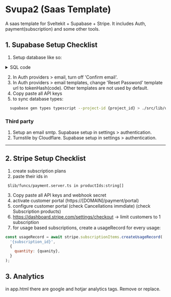 
# Svupa2 (Saas Template)

A saas template for Sveltekit + Supabase + Stripe. It includes Auth, payment(subscription) and some other tools.



## 1. Supabase Setup Checklist

1. Setup database like so:
<details>
  <summary>SQL code</summary>
  
    ```sql
    -- profiles table
  create table
  public.profiles (
    id uuid not null,
    created_at timestamp with time zone not null default now(),
    full_name text null,
    wallet bigint null,
    constraint profiles_pkey primary key (id),
    constraint profiles_id_fkey foreign key (id) references auth.users (id) on update cascade on delete cascade,
    constraint profiles_wallet_fkey foreign key (wallet) references wallets (id) on update cascade on delete cascade
  ) tablespace pg_default;

    -- wallets table
    create table
      public.wallets (
        id bigint generated by default as identity,
        created_at timestamp with time zone not null default now(),
        customer_id text null,
        subscription_id text null,
        constraint wallets_pkey primary key (id)
      ) tablespace pg_default;

    -- On user creation
    CREATE OR REPLACE FUNCTION on_user_create()
    RETURNS TRIGGER AS $$
    BEGIN
        INSERT INTO public.profiles (id, full_name) VALUES (new.id, new.raw_user_meta_data ->> 'full_name');

        RETURN NEW;
    END;
    $$ LANGUAGE plpgsql SECURITY DEFINER;
    CREATE OR REPLACE TRIGGER user_created
    AFTER INSERT ON auth.users
    FOR EACH ROW
    EXECUTE FUNCTION on_user_create();

    -- On profile creation
    CREATE OR REPLACE FUNCTION on_profile_create()
    RETURNS TRIGGER AS $$
    BEGIN
        INSERT INTO public.wallets DEFAULT VALUES RETURNING id INTO NEW.wallet;
        RETURN NEW;
    END;
    $$ LANGUAGE plpgsql;
    CREATE OR REPLACE TRIGGER profile_created
    AFTER INSERT ON public.profiles
    FOR EACH ROW
    EXECUTE FUNCTION on_profile_create();
    ```
</details>

2. In Auth providers > email, turn off 'Confirm email'.
3. In Auth providers > email templates, change 'Reset Password' template url to tokenHash(code). Other templates are not used by default.
4. Copy paste all API keys
5. to sync database types:
```bash
  supabase gen types typescript --project-id {project_id} > ./src/lib/utils/database.types.ts
```

### Third party
1. Setup an email smtp. Supabase setup in settings > authentication.
2. Turnstile by Cloudflare. Supabase setup in settings > authentication.


---

## 2. Stripe Setup Checklist
1. create subscription plans
2. paste their ids in
```
 $lib/funcs/payment.server.ts in productIds:string[]
```
3. Copy paste all API keys and webhook secret
4. activate customer portal 
(https://[DOMAIN]/payment/portal)
5. configure customer portal 
(check Cancellations immdiate)
(check Subscription products)
6. https://dashboard.stripe.com/settings/checkout -> limit customers to 1 subscription
7. for usage based subscriptions, create a usageRecord for every usage:
```javascript
const usageRecord = await stripe.subscriptionItems.createUsageRecord(
  '{subscription_id}',
  {
    quantity: {quanity},
  }
);
```

## 3. Analytics
in app.html there are google and hotjar analytics tags. Remove or replace.


